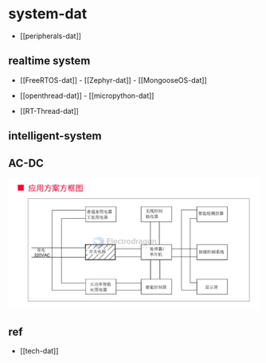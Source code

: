 
# system-dat

- [[peripherals-dat]]

## realtime system 

- [[FreeRTOS-dat]] - [[Zephyr-dat]] - [[MongooseOS-dat]]

- [[openthread-dat]] - [[micropython-dat]]

- [[RT-Thread-dat]]



## intelligent-system



## AC-DC 

![](2024-08-28-15-15-47.png)


## ref 

- [[tech-dat]]